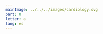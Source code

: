 ```yaml
---
mainImage: ../../../images/cardiology.svg
part: 0
letter: a
lang: es
---
```


<div class="content">
</div>
